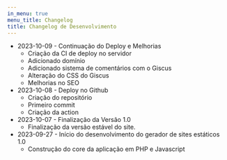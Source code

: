 ```yaml
---
in_menu: true
menu_title: Changelog
title: Changelog de Desenvolvimento
---
```


- 2023-10-09 - Continuação do Deploy e Melhorias
    - Criação da CI de deploy no servidor
    - Adicionado domínio
    - Adicionado sistema de comentários com o Giscus
    - Alteração do CSS do Giscus
    - Melhorias no SEO
- 2023-10-08 - Deploy no Github
    - Criação do repositório
    - Primeiro commit
    - Criação da action
- 2023-10-07 - Finalização da Versão 1.0
    - Finalização da versão estável do site.
- 2023-09-27 - Início do desenvolvimento do gerador de sites estáticos 1.0
    - Construção do core da aplicação em PHP e Javascript
